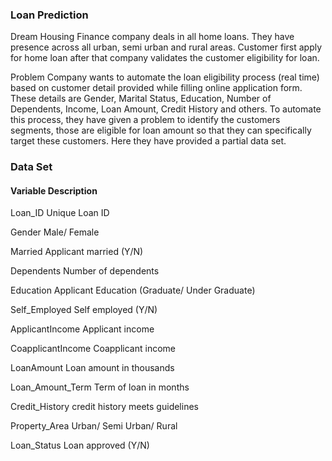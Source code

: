 
### Loan Prediction

Dream Housing Finance company deals in all home loans. They have presence across all urban, semi urban and rural areas. Customer first apply for home loan after that company validates the customer eligibility for loan.

Problem Company wants to automate the loan eligibility process (real time) based on customer detail provided while filling online application form. These details are Gender, Marital Status, Education, Number of Dependents, Income, Loan Amount, Credit History and others. To automate this process, they have given a problem to identify the customers segments, those are eligible for loan amount so that they can specifically target these customers. Here they have provided a partial data set.

### Data Set

#### Variable Description


Loan_ID	Unique Loan ID

Gender	Male/ Female

Married	Applicant married (Y/N)

Dependents	Number of dependents

Education	Applicant Education (Graduate/ Under Graduate)

Self_Employed	Self employed (Y/N)

ApplicantIncome	Applicant income

CoapplicantIncome	Coapplicant income

LoanAmount	Loan amount in thousands

Loan_Amount_Term	Term of loan in months

Credit_History	credit history meets guidelines

Property_Area	Urban/ Semi Urban/ Rural

Loan_Status	Loan approved (Y/N)
